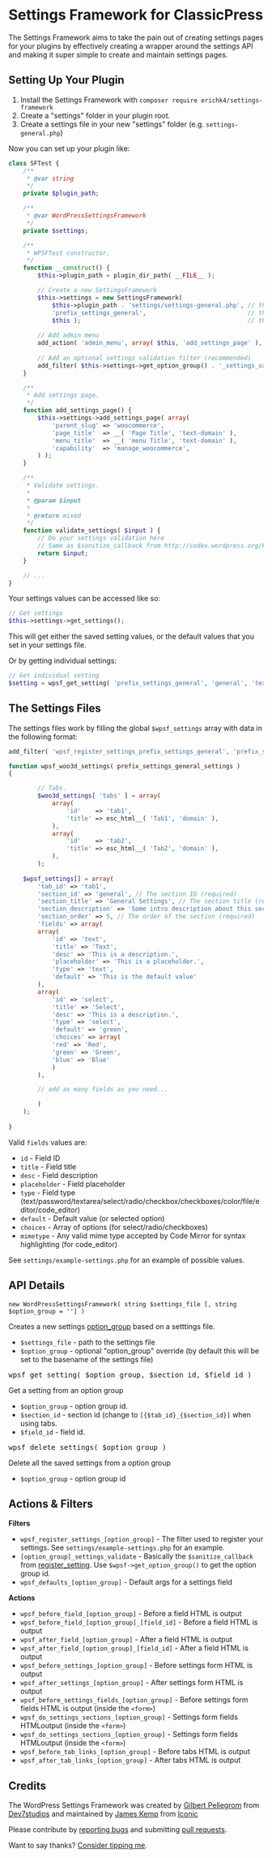 Settings Framework for ClassicPress
============================

The Settings Framework aims to take the pain out of creating settings pages for your plugins
by effectively creating a wrapper around the settings API and making it super simple to create and maintain
settings pages.

Setting Up Your Plugin
----------------------

1. Install the Settings Framework with `composer require erichk4/settings-framework`
2. Create a "settings" folder in your plugin root.
3. Create a settings file in your new "settings" folder (e.g. `settings-general.php`)

Now you can set up your plugin like:

```php
class SFTest {
	/**
	 * @var string
	 */
	private $plugin_path;

	/**
	 * @var WordPressSettingsFramework
	 */
	private $settings;

	/**
	 * WPSFTest constructor.
	 */
	function __construct() {
		$this->plugin_path = plugin_dir_path( __FILE__ );

		// Create a new SettingsFramework
		$this->settings = new SettingsFramework(
			$this->plugin_path . 'settings/settings-general.php', // the settings file
			'prefix_settings_general',                            // the option group
			$this );                                              // the caller object 
		
		// Add admin menu
		add_action( 'admin_menu', array( $this, 'add_settings_page' ), 20 );
		
		// Add an optional settings validation filter (recommended)
		add_filter( $this->settings->get_option_group() . '_settings_validate', array( &$this, 'validate_settings' ) );
	}

	/**
	 * Add settings page.
	 */
	function add_settings_page() {
		$this->settings->add_settings_page( array(
			'parent_slug' => 'woocommerce',
			'page_title'  => __( 'Page Title', 'text-domain' ),
			'menu_title'  => __( 'menu Title', 'text-domain' ),
			'capability'  => 'manage_woocommerce',
		) );
	}

	/**
	 * Validate settings.
	 * 
	 * @param $input
	 *
	 * @return mixed
	 */
	function validate_settings( $input ) {
		// Do your settings validation here
		// Same as $sanitize_callback from http://codex.wordpress.org/Function_Reference/register_setting
		return $input;
	}

	// ...
}
```

Your settings values can be accessed like so:

```php
// Get settings
$this->settings->get_settings();
```

This will get either the saved setting values, or the default values that you set in your settings file.

Or by getting individual settings:

```php
// Get individual setting
$setting = wpsf_get_setting( 'prefix_settings_general', 'general', 'text' );
```


The Settings Files
------------------

The settings files work by filling the global `$wpsf_settings` array with data in the following format:

```php
add_filter( 'wpsf_register_settings_prefix_settings_general', 'prefix_settings_general_settings' );

function wpsf_woo3d_settings( prefix_settings_general_settings )
{

        // Tabs.
        $woo3d_settings[ 'tabs' ] = array(
            array(
                'id'    => 'tab1',
                'title' => esc_html__( 'Tab1', 'domain' ),
            ),
            array(
                'id'    => 'tab2',
                'title' => esc_html__( 'Tab2', 'domain' ),
            ),
        );
	
	$wpsf_settings[] = array(
	    'tab_id' => 'tab1', 
	    'section_id' => 'general', // The section ID (required)
	    'section_title' => 'General Settings', // The section title (required)
	    'section_description' => 'Some intro description about this section.', // The section description (optional)
	    'section_order' => 5, // The order of the section (required)
	    'fields' => array(
		array(
		    'id' => 'text',
		    'title' => 'Text',
		    'desc' => 'This is a description.',
		    'placeholder' => 'This is a placeholder.',
		    'type' => 'text',
		    'default' => 'This is the default value'
		),
		array(
		    'id' => 'select',
		    'title' => 'Select',
		    'desc' => 'This is a description.',
		    'type' => 'select',
		    'default' => 'green',
		    'choices' => array(
			'red' => 'Red',
			'green' => 'Green',
			'blue' => 'Blue'
		    )
		),

		// add as many fields as you need...

	    )
	);
    
}


```

Valid `fields` values are:

* `id` - Field ID
* `title` - Field title
* `desc` - Field description
* `placeholder` - Field placeholder
* `type` - Field type (text/password/textarea/select/radio/checkbox/checkboxes/color/file/editor/code_editor)
* `default` - Default value (or selected option)
* `choices` - Array of options (for select/radio/checkboxes)
* `mimetype` - Any valid mime type accepted by Code Mirror for syntax highlighting (for code_editor)

See `settings/example-settings.php` for an example of possible values.


API Details
-----------

    new WordPressSettingsFramework( string $settings_file [, string $option_group = ''] )

Creates a new settings [option_group](http://codex.wordpress.org/Function_Reference/register_setting) based on a setttings file.

* `$settings_file` - path to the settings file
* `$option_group` - optional "option_group" override (by default this will be set to the basename of the settings file)

<pre>wpsf_get_setting( $option_group, $section_id, $field_id )</pre>

Get a setting from an option group

* `$option_group` - option group id.
* `$section_id` - section id (change to `[{$tab_id}_{$section_id}]` when using tabs.
* `$field_id` - field id.

<pre>wpsf_delete_settings( $option_group )</pre>

Delete all the saved settings from a option group

* `$option_group` - option group id

Actions & Filters
---------------

**Filters**

* `wpsf_register_settings_[option_group]` - The filter used to register your settings. See `settings/example-settings.php` for an example.
* `[option_group]_settings_validate` - Basically the `$sanitize_callback` from [register_setting](http://codex.wordpress.org/Function_Reference/register_setting). Use `$wpsf->get_option_group()` to get the option group id.
* `wpsf_defaults_[option_group]` - Default args for a settings field

**Actions**

* `wpsf_before_field_[option_group]` - Before a field HTML is output
* `wpsf_before_field_[option_group]_[field_id]` - Before a field HTML is output
* `wpsf_after_field_[option_group]` - After a field HTML is output
* `wpsf_after_field_[option_group]_[field_id]` - After a field HTML is output
* `wpsf_before_settings_[option_group]` - Before settings form HTML is output
* `wpsf_after_settings_[option_group]` - After settings form HTML is output
* `wpsf_before_settings_fields_[option_group]` - Before settings form fields HTML is output (inside the `<form>`)
* `wpsf_do_settings_sections_[option_group]` - Settings form fields HTMLoutput (inside the `<form>`)
* `wpsf_do_settings_sections_[option_group]` - Settings form fields HTMLoutput (inside the `<form>`)
* `wpsf_before_tab_links_[option_group]` - Before tabs HTML is output
* `wpsf_after_tab_links_[option_group]` - After tabs HTML is output

Credits
-------

The WordPress Settings Framework was created by [Gilbert Pellegrom](http://gilbert.pellegrom.me) from [Dev7studios](http://dev7studios.com) and maintained by [James Kemp](https://jckemp.com) from [Iconic](https://iconicwp.com)

Please contribute by [reporting bugs](https://github.com/jamesckemp/WordPress-Settings-Framework/issues) and submitting [pull requests](https://github.com/jamesckemp/WordPress-Settings-Framework/pulls).

Want to say thanks? [Consider tipping me](https://www.paypal.me/jamesckemp).
